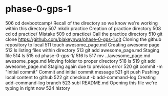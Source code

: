 # phase-0-gps-1
  506  cd devbootcamp/
  Recall of the directory so we know we're working within this directory
  507  mkdir practice
  Creation of practice directory
  508  cd cd practice/
  Mistake
  509  cd practice/
  Call the practice directory
  510  git clone https://github.com/blakeynwa/phase-0-gps-1.git
  Cloning the github repository to local 
  511  touch awesome_page.md
  Creating awesome page
  512  ls
  listing files within directory
  513  git add awesome_page.md
  Staging file 
  514  ls
  515  cd phase-0-gps-1/
  516  ls
  517  mv ../awesome_page.md awesome_page.md
  Moving folder to proper directory 
  518  ls
  519  git add awesome_page.md
  Staging again due to previous error
  520  git commit -m "Initial commit"
  Commit and initial commit message
  521  git push
  Pushing local content to github
  522  git checkout -b add-command-log
  Creating add-command-log branch
  523  subl README.md 
  Opening this file we're typing in right now
  524  history